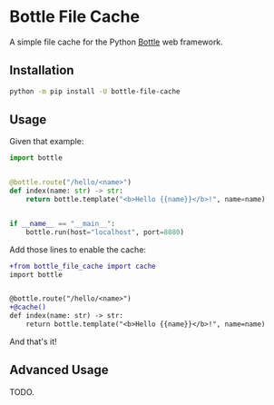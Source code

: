 # Bottle File Cache

A simple file cache for the Python [Bottle](https://pypi.org/project/bottle) web framework.

## Installation

```bash
python -m pip install -U bottle-file-cache
```

## Usage

Given that example:

```python
import bottle


@bottle.route("/hello/<name>")
def index(name: str) -> str:
    return bottle.template("<b>Hello {{name}}</b>!", name=name)


if __name__ == "__main__":
    bottle.run(host="localhost", port=8080)
```

Add those lines to enable the cache:

```diff
+from bottle_file_cache import cache
import bottle


@bottle.route("/hello/<name>")
+@cache()
def index(name: str) -> str:
    return bottle.template("<b>Hello {{name}}</b>!", name=name)
```

And that's it!

## Advanced Usage

TODO.
